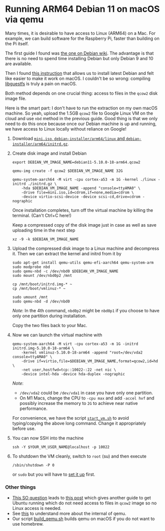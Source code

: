 # Running ARM64 Debian 11 on macOS via qemu

Many times, it is desirable to have access to Linux (ARM64) on a Mac.
For example, we can build software for the Raspberry Pi, faster than building on the Pi itself.

The first guide I found was [the one on Debian wiki](https://wiki.debian.org/Arm64Qemu).
The advantage is that there is no need to spend time installing Debian but only Debian 9 and 10 are available.

Then I found [this instruction](http://phwl.org/2022/qemu-aarch64-debian/) that allows us to install latest Debian and felt like easier to make it work on macOS.
I couldn't be so wrong: compiling [libguestfs](https://libguestfs.org/) is truly a pain on macOS.

Both method depends on one crucial thing: access to files in the `qcow2` disk image file.

Here is the smart part: I don't have to run the extraction on my own macOS machine.
So yeah, upload the 1.5GB `qcow2` file to Google Linux VM on the cloud and use `nbd` method in the previous guide.
Good thing is that we only need to do this once because once our Debian machine is up and running, we have access to Linux locally without reliance on Google!

 1. Download [`mini.iso`, `debian-installer/arm64/linux` and `debian-installer/arm64/initrd.gz`](https://deb.debian.org/debian/dists/bullseye/main/installer-arm64/current/images/netboot/).

 2. Create disk image and install Debian
    ```shell
    export DEBIAN_VM_IMAGE_NAME=debian11-5.10.0-18-arm64.qcow2

    qemu-img create -f qcow2 $DEBIAN_VM_IMAGE_NAME 32G

    qemu-system-aarch64 -M virt -cpu cortex-a53 -m 1G -kernel ./linux -initrd ./initrd.gz \
        -hda $DEBIAN_VM_IMAGE_NAME -append "console=ttyAMA0" \
        -drive file=mini.iso,id=cdrom,if=none,media=cdrom \
        -device virtio-scsi-device -device scsi-cd,drive=cdrom -nographic
    ```

    Once installation completes, turn off the virtual machine by killing the terminal. (Can't Ctrl+C here!)

    Keep a compressed copy of the disk image just in case as well as save uploading time in the next step
    ```shell
    xz -9 -k $DEBIAN_VM_IMAGE_NAME
    ```

 3. Upload the compressed disk image to a Linux machine and decompress it. Then we can extract the kernel and initrd from it by
    ```shell
    sudo apt-get install qemu-utils qemu-efi-aarch64 qemu-system-arm
    sudo modprobe nbd
    sudo qemu-nbd -c /dev/nbd0 $DEBIAN_VM_IMAGE_NAME
    sudo mount /dev/nbd0p2 /mnt

    cp /mnt/boot/initrd.img-* ~
    cp /mnt/boot/vmlinuz-* ~

    sudo umount /mnt
    sudo qemu-nbd -d /dev/nbd0
    ```
    _Note_: In the 4th command, `nbd0p2` might be `nbd0p1` if you choose to have only one partition during installation.

    Copy the two files back to your Mac.

 4. Now we can launch the virtual machine with
    ```shell
    qemu-system-aarch64 -M virt -cpu cortex-a53 -m 1G -initrd initrd.img-5.10.0-18-arm64 \
        -kernel vmlinuz-5.10.0-18-arm64 -append "root=/dev/vda2 console=ttyAMA0" \
        -drive if=virtio,file=$DEBIAN_VM_IMAGE_NAME,format=qcow2,id=hd \
        -net user,hostfwd=tcp::10022-:22 -net nic \
        -device intel-hda -device hda-duplex -nographic
    ```
    _Note_:
      * `/dev/vda2` could be `/dev/vda1` in case you have only one partition.
      * On M1 Macs, change the CPU to `-cpu max` and add `-accel hvf` and possibly increase the memory to `2G` to achieve near native performance.

    For convenience, we have the script [`start_vm.sh`](start_vm.sh) to avoid typing/copying the above long command.
    Change it appropriately before use.

 5. You can now SSH into the machine
    ```shell
    ssh -Y $YOUR_VM_USER_NAME@localhost -p 10022
    ```

 6. To shutdown the VM cleanly, switch to `root` (su) and then execute
    ```shell
    /sbin/shutdown -P 0
    ```
    or `sudo` but you will have to [set it up](https://linuxize.com/post/how-to-add-user-to-sudoers-in-debian/) first.

### Other things

  * [This SO question](https://stackoverflow.com/questions/66819049/qemu-system-aarch64-accel-hvf-invalid-accelerator-hvf) leads to [this post](https://www.sevarg.net/2021/01/09/arm-mac-mini-and-boinc/) which gives another guide to get Ubuntu running which do not need access to files in `qcow2` image so no Linux access is needed.
  * See [this](https://airbus-seclab.github.io/qemu_blog/) to understand more about the internal of qemu.
  * Our script [build_qemu.sh](build_qemu.sh) builds qemu on macOS if you do not want to use homebrew.
